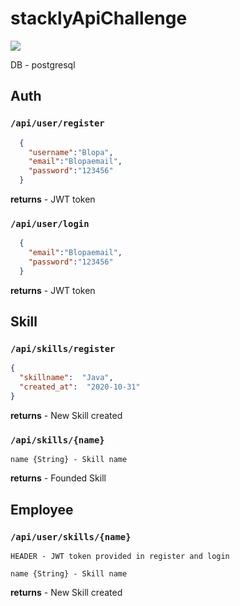 
# stacklyApiChallenge

<img src="https://team.stacklycode.com/challenges/db.png" />

DB - postgresql

## Auth

### `/api/user/register`
```json
  {
    "username":"Blopa",
    "email":"Blopaemail",
    "password":"123456"
  }
```

**returns** - JWT token

### `/api/user/login`
```json
  {
    "email":"Blopaemail",
    "password":"123456"
  }
```

**returns** - JWT token

## Skill

### `/api/skills/register`
```json
{
  "skillname":  "Java",
  "created_at":  "2020-10-31"
}
```

**returns** - New Skill created

### `/api/skills/{name}`
```
name {String} - Skill name
```

**returns** - Founded Skill

## Employee

### `/api/user/skills/{name}`
```
HEADER - JWT token provided in register and login
```
```
name {String} - Skill name
```

**returns** - New Skill created
